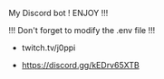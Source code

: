 My Discord bot ! ENJOY !!!

!!! Don't forget to modify the .env file !!!

- twitch.tv/j0ppi

- https://discord.gg/kEDrv65XTB
